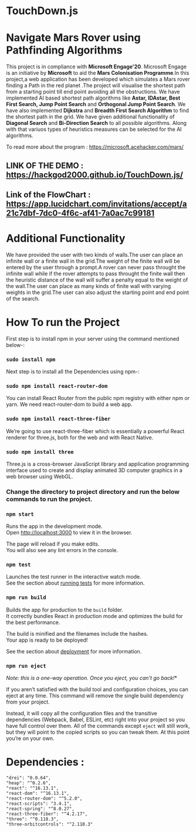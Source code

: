 # TouchDown.js

# Navigate Mars Rover using Pathfinding Algorithms


This project is in compliance with **Microsoft Engage'20**. Microsoft Engage is an initiative by **Microsoft** to aid the **Mars Colonisation Programme**.In this project,a web application has been developed which simulates a Mars rover finding a Path in the red planet .The project will visualise the shortest path from a starting point till end point avoiding all the obstructions. We have implemented  AI based shortest path algorithms like **Astar, IDAstar, Best First Search, Jump Point Search** and **Orthogonal Jump Point Search**. We have also implemented **Dijkstra** and **Breadth First Search Algorithm** to find the shortest path in the grid. We have given additional functionality of **Diagonal Search** and **Bi-Direction Search** to all possible algorithms. Along with that variuos types of heuristics measures can be selected for the AI algorithms.

To read more about the program : https://microsoft.acehacker.com/mars/
## LINK OF THE DEMO : https://hackgod2000.github.io/TouchDown.js/
## Link of the FlowChart : https://app.lucidchart.com/invitations/accept/a21c7dbf-7dc0-4f6c-af41-7a0ac7c99181
 
# Additional Functionality
We have provided the user with two kinds of walls.The user can place an infinite wall or a finite wall in the grid.The weight of the finite wall will be entered by the user through a prompt.A rover can never pass throught the infinite wall while if the rover attempts to pass throught the finite wall then the heuristic distance of the wall will suffer a penalty equal to the weight of the wall.The user can place as many kinds of finite wall with varying weights in the grid.The user can also adjust the starting point and end point of the search.

# How To run the Project
First step is to install npm in your server using the command mentioned below-:

### `sudo install npm`

Next step is to install all the Dependencies using npm-:

### `sudo npm install react-router-dom`
You can install React Router from the public npm registry with either npm or yarn. We need react-router-dom to build a web app.



### `sudo npm install react-three-fiber`
We’re going to use react-three-fiber which is essentially a powerful React renderer for three.js, both for the web and with React Native.

### `sudo npm install three`
Three.js is a cross-browser JavaScript library and application programming interface used to create and display animated 3D computer graphics in a web browser using WebGL.


### <b>Change the directory to project directory and run the below commands to run the project.</b>

### `npm start`

Runs the app in the development mode.<br>
Open [http://localhost:3000](http://localhost:3000) to view it in the browser.

The page will reload if you make edits.<br>
You will also see any lint errors in the console.

### `npm test`

Launches the test runner in the interactive watch mode.<br>
See the section about [running tests](https://facebook.github.io/create-react-app/docs/running-tests) for more information.

### `npm run build`

Builds the app for production to the `build` folder.<br>
It correctly bundles React in production mode and optimizes the build for the best performance.

The build is minified and the filenames include the hashes.<br>
Your app is ready to be deployed!

See the section about [deployment](https://facebook.github.io/create-react-app/docs/deployment) for more information.

### `npm run eject`

*Note: this is a one-way operation. Once you eject, you can’t go back!**

If you aren’t satisfied with the build tool and configuration choices, you can eject at any time. This command will remove the single build dependency from your project.

Instead, it will copy all the configuration files and the transitive dependencies (Webpack, Babel, ESLint, etc) right into your project so you have full control over them. All of the commands except `eject` will still work, but they will point to the copied scripts so you can tweak them. At this point you’re on your own.

# Dependencies : 
    "drei": "0.0.64",
    "heap": "^0.2.6",
    "react": "^16.13.1",
    "react-dom": "^16.13.1",
    "react-router-dom": "^5.2.0",
    "react-scripts": "3.4.1",
    "react-spring": "^8.0.27",
    "react-three-fiber": "^4.2.17",
    "three": "^0.118.3",
    "three-orbitcontrols": "^2.110.3"

